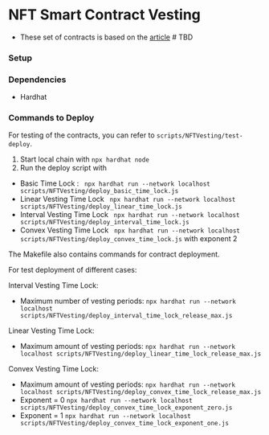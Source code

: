 # NFT Smart Contract Vesting

- These set of contracts is based on the [article]() # TBD



### Setup

### Dependencies
- Hardhat


### Commands to Deploy
For testing of the contracts, you can refer to `scripts/NFTVesting/test-deploy`.

1. Start local chain with `npx hardhat node`
2. Run the deploy script with
  - Basic Time Lock : `	npx hardhat run --network localhost scripts/NFTVesting/deploy_basic_time_lock.js`
- Linear Vesting Time Lock ` npx hardhat run --network localhost scripts/NFTVesting/deploy_linear_time_lock.js`
- Interval Vesting Time Lock ` npx hardhat run --network localhost scripts/NFTVesting/deploy_interval_time_lock.js`
- Convex Vesting Time Lock ` npx hardhat run --network localhost scripts/NFTVesting/deploy_convex_time_lock.js` with exponent 2

The Makefile also contains commands for contract deployment.

For test deployment of different cases:

Interval Vesting Time Lock:
- Maximum number of vesting periods: `npx hardhat run --network localhost scripts/NFTVesting/deploy_interval_time_lock_release_max.js`

Linear Vesting Time Lock:
- Maximum amount of vesting periods: `npx hardhat run --network localhost scripts/NFTVesting/deploy_linear_time_lock_release_max.js`

Convex Vesting Time Lock:
- Maximum amount of vesting periods: `npx hardhat run --network localhost scripts/NFTVesting/deploy_convex_time_lock_release_max.js`
- Exponent = 0 `npx hardhat run --network localhost scripts/NFTVesting/deploy_convex_time_lock_exponent_zero.js`
- Exponent = 1 `npx hardhat run --network localhost scripts/NFTVesting/deploy_convex_time_lock_exponent_one.js`
